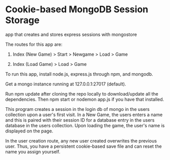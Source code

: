 # Cookie-based MongoDB Session Storage
app that creates and stores express sessions with mongostore 

The routes for this app  are:

1) Index (New Game) > Start > Newgame > Load > Game

2) Index (Load Game) > Load > Game

To run this app, install node.js, express.js through npm, and mongodb. 

Get a mongo instance running at 127.0.0.1:27017 (default).

Run npm update after cloning the repo locally to download/update all the dependencies. Then npm start or nodemon app.js if you have that installed.

This program creates a session in the login db of mongo in the users collection upon a user's first visit. In a New Game, the users enters a name and this is paired with their session ID for a database entry in the users database in the users collection. Upon loading the game, the user's name is displayed on the page.

In the user creation route, any new user created overwrites the previous user. Thus, you have a persistent cookie-based save file and can reset the name you assign yourself.
